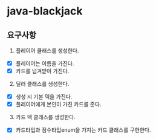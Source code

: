 # java-blackjack

## 요구사항
1. 플레이어 클래스를 생성한다.
- [X] 플레이어는 이름을 가진다.
- [X] 카드를 넘겨받아 가진다.

2. 딜러 클래스를 생성한다.
- [X] 생성 시 기본 덱을 가진다.
- [X] 플레이어에게 본인이 가진 카드를 준다.

3. 카드 덱 클래스를 생성한다.
- [X] 카드타입과 점수타입enum을 가지는 카드 클래스를 구현한다.